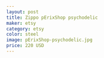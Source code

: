 ```yaml
---
layout: post
title: Zippo pErixShop psychodelic
maker: etsy
category: etsy
color: steel
image: pErixShop-psychodelic.jpg
price: 220 USD
---
```

